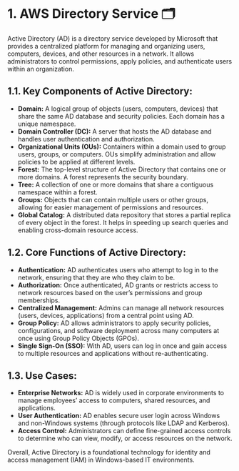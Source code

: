 # 1. AWS Directory Service 🗂️

Active Directory (AD) is a directory service developed by Microsoft that provides a centralized platform for managing and organizing users, computers, devices, and other resources in a network. It allows administrators to control permissions, apply policies, and authenticate users within an organization.

## 1.1. Key Components of Active Directory:

- **Domain:** A logical group of objects (users, computers, devices) that share the same AD database and security policies. Each domain has a unique namespace.
- **Domain Controller (DC):** A server that hosts the AD database and handles user authentication and authorization.
- **Organizational Units (OUs):** Containers within a domain used to group users, groups, or computers. OUs simplify administration and allow policies to be applied at different levels.
- **Forest:** The top-level structure of Active Directory that contains one or more domains. A forest represents the security boundary.
- **Tree:** A collection of one or more domains that share a contiguous namespace within a forest.
- **Groups:** Objects that can contain multiple users or other groups, allowing for easier management of permissions and resources.
- **Global Catalog:** A distributed data repository that stores a partial replica of every object in the forest. It helps in speeding up search queries and enabling cross-domain resource access.

## 1.2. Core Functions of Active Directory:

- **Authentication:** AD authenticates users who attempt to log in to the network, ensuring that they are who they claim to be.
- **Authorization:** Once authenticated, AD grants or restricts access to network resources based on the user’s permissions and group memberships.
- **Centralized Management:** Admins can manage all network resources (users, devices, applications) from a central point using AD.
- **Group Policy:** AD allows administrators to apply security policies, configurations, and software deployment across many computers at once using Group Policy Objects (GPOs).
- **Single Sign-On (SSO):** With AD, users can log in once and gain access to multiple resources and applications without re-authenticating.

## 1.3. Use Cases:

- **Enterprise Networks:** AD is widely used in corporate environments to manage employees’ access to computers, shared resources, and applications.
- **User Authentication:** AD enables secure user login across Windows and non-Windows systems (through protocols like LDAP and Kerberos).
- **Access Control:** Administrators can define fine-grained access controls to determine who can view, modify, or access resources on the network.

Overall, Active Directory is a foundational technology for identity and access management (IAM) in Windows-based IT environments.
